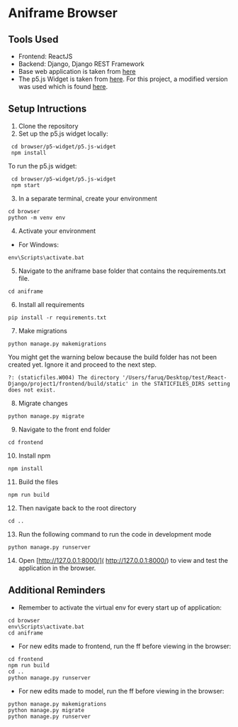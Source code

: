 # Aniframe Browser

## Tools Used
- Frontend: ReactJS 
- Backend: Django, Django REST Framework
- Base web application is taken from [here](https://github.com/Faruqt/React-Django)
- The p5.js Widget is taken from [here](https://toolness.github.io/p5.js-widget). For this project, a modified version was used which is found [here](https://github.com/memgonzales/p5.js-widget).

## Setup Intructions
1. Clone the repository 
2. Set up the p5.js widget locally:
```
 cd browser/p5-widget/p5.js-widget
 npm install
 ```
To run the p5.js widget:
```
 cd browser/p5-widget/p5.js-widget
 npm start
 ```
3. In a separate terminal, create your environment 
 ```
 cd browser
 python -m venv env
 ```
4. Activate your environment 
- For Windows:
```
env\Scripts\activate.bat
```
5. Navigate to the aniframe base folder that contains the requirements.txt file.
```
cd aniframe
```
6. Install all requirements
```
pip install -r requirements.txt
```
7. Make migrations
```
python manage.py makemigrations
```
 You might get the warning below because the build folder has not been created yet. Ignore it and proceed to the next step.
``` WARNINGS:
?: (staticfiles.W004) The directory '/Users/faruq/Desktop/test/React-Django/project1/frontend/build/static' in the STATICFILES_DIRS setting does not exist.
```

8. Migrate changes
```
python manage.py migrate
```
9. Navigate to the front end folder 
```
cd frontend
```
10. Install npm
```
npm install
```
11. Build the files
```
npm run build
```
12. Then navigate back to the root directory
```
cd ..
```
13. Run the following command to run the code in development mode
```
python manage.py runserver
```

14. Open [http://127.0.0.1:8000/]( http://127.0.0.1:8000/) to view and test the application in the browser.


## Additional Reminders
 - Remember to activate the virtual env for every start up of application:
```
cd browser
env\Scripts\activate.bat
cd aniframe
```

 - For new edits made to frontend, run the ff before viewing in the browser:
```
cd frontend
npm run build
cd ..
python manage.py runserver
```

 - For new edits made to model, run the ff before viewing in the browser:
```
python manage.py makemigrations
python manage.py migrate
python manage.py runserver
```
